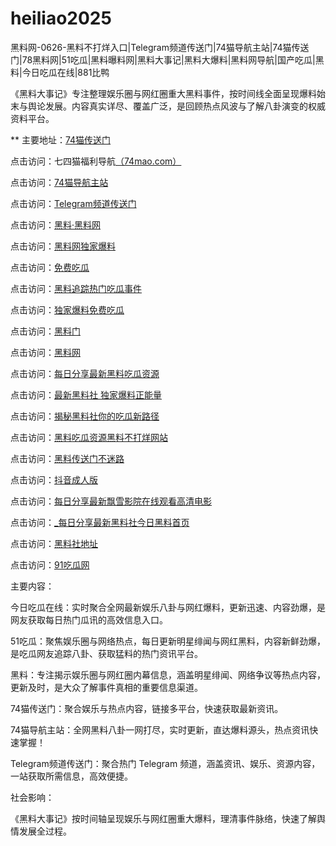 # heiliao2025
黑料网-0626-黑料不打烊入口|Telegram频道传送门|74猫导航主站|74猫传送门|78黑料网|51吃瓜|黑料曝料网|黑料大事记|黑料大爆料|黑料网导航|国产吃瓜|黑料|今日吃瓜在线|881比鸭

《黑料大事记》专注整理娱乐圈与网红圈重大黑料事件，按时间线全面呈现爆料始末与舆论发展。内容真实详尽、覆盖广泛，是回顾热点风波与了解八卦演变的权威资料平台。

** 主要地址：<a href="https://74mao.com/">74猫传送门</a>

点击访问：七四猫福利导航<a href="https://74mao.com/">（74mao.com）</a>

点击访问：<a href="https://74mao.com/">74猫导航主站</a>

点击访问：<a href="https://74mao.com/">Telegram频道传送门</a>

点击访问：<a href="https://heiliaolvzlu3.pages.dev">黑料·黑料网</a>

点击访问：<a href="https://heiliaoyvnrda.pages.dev">黑料网独家爆料</a>

点击访问：<a href="https://heiliaoxey7ic.pages.dev">免费吃瓜</a>

点击访问：<a href="https://heiliaoal51na.pages.dev">黑料追踪热门吃瓜事件</a>

点击访问：<a href="https://heiliaoavkush.pages.dev">独家爆料免费吃瓜</a>

点击访问：<a href="https://hl443.pages.dev/">黑料门</a>

点击访问：<a href="https://hl398.pages.dev/">黑料网</a>

点击访问：<a href="https://hl433.pages.dev/">每日分享最新黑料吃瓜资源</a>

点击访问：<a href="https://hl454.pages.dev/">最新黑料社 独家爆料正能量</a>

点击访问：<a href="https://hl424.pages.dev/">揭秘黑料社你的吃瓜新路径</a>

点击访问：<a href="https://hl427.pages.dev/">黑料吃瓜资源黑料不打烊网站</a>

点击访问：<a href="https://hl383.pages.dev/">黑料传送门不迷路</a>

点击访问：<a href="https://dy6-08.pages.dev/">抖音成人版</a>

点击访问：<a href="https://hl389.pages.dev/">每日分享最新飘雪影院在线观看高清电影</a>

点击访问：<a href="https://hl446.pages.dev/">_每日分享最新黑料社今日黑料首页</a>

点击访问：<a href="https://hl375.pages.dev/">黑料社地址</a>

点击访问：<a href="https://pi001.pages.dev/">91吃瓜网</a>

主要内容：

今日吃瓜在线：实时聚合全网最新娱乐八卦与网红爆料，更新迅速、内容劲爆，是网友获取每日热门瓜讯的高效信息入口。

51吃瓜：聚焦娱乐圈与网络热点，每日更新明星绯闻与网红黑料，内容新鲜劲爆，是吃瓜网友追踪八卦、获取猛料的热门资讯平台。

黑料：专注揭示娱乐圈与网红圈内幕信息，涵盖明星绯闻、网络争议等热点内容，更新及时，是大众了解事件真相的重要信息渠道。

74猫传送门：聚合娱乐与热点内容，链接多平台，快速获取最新资讯。

74猫导航主站：全网黑料八卦一网打尽，实时更新，直达爆料源头，热点资讯快速掌握！

Telegram频道传送门：聚合热门 Telegram 频道，涵盖资讯、娱乐、资源内容，一站获取所需信息，高效便捷。

社会影响：

《黑料大事记》按时间轴呈现娱乐与网红圈重大爆料，理清事件脉络，快速了解舆情发展全过程。

<span style="display:none;">[Canonical link](https://github.com/hoho20250626/hoho1）</span>
